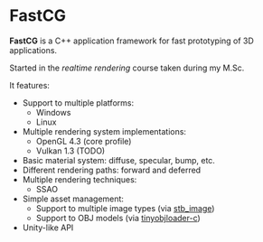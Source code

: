 # FastCG

**FastCG** is a C++ application framework for fast prototyping of 3D applications.

Started in the *realtime rendering* course taken during my M.Sc.

It features:

 - Support to multiple platforms:
    - Windows
    - Linux
 - Multiple rendering system implementations:
    - OpenGL 4.3 (core profile)
    - Vulkan 1.3 (TODO)
 - Basic material system: diffuse, specular, bump, etc.
 - Different rendering paths: forward and deferred
 - Multiple rendering techniques:
    - SSAO
 - Simple asset management:
    - Support to multiple image types (via [stb_image](https://github.com/nothings/stb/blob/master/stb_image.h))
    - Support to OBJ models (via [tinyobjloader-c](https://github.com/syoyo/tinyobjloader-c))
 - Unity-like API
